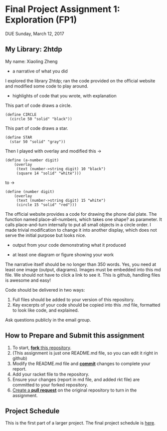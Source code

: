 # Final Project Assignment 1: Exploration (FP1)
DUE Sunday, March 12, 2017

## My Library: 2htdp
My name: Xiaoling Zheng

* a narrative of what you did

I explored the library 2htdp; ran the code provided on the official website and modified some code to play around.

* highlights of code that you wrote, with explanation

This part of code draws a circle.
```
(define CIRCLE
  (circle 50 "solid" "black"))
```

This part of code draws a star.
```
(define STAR
  (star 50 "solid" "gray"))
```

Then I played with overlay and modified this ->
```
(define (a-number digit)
    (overlay
     (text (number->string digit) 10 "black")
     (square 14 "solid" "white")))
```
to ->
```
(define (number digit)
    (overlay
     (text (number->string digit) 15 "white")
     (circle 15 "solid" "red")))
```
The official website provides a code for drawing the phone dial plate.
The function named place-all-numbers, which takes one shape? as parameter.
It calls place-and-turn internally to put all small objects in a circle order.
I made trivial modification to change it into another display, which does not serve the initial purpose but looks nice. 

* output from your code demonstrating what it produced

* at least one diagram or figure showing your work

The narrative itself should be no longer than 350 words. Yes, you need at least one image (output, diagrams). Images must be embedded into this md file. We should not have to click a link to see it. This is github, handling files is awesome and easy!

Code should be delivered in two ways:

1. Full files should be added to your version of this repository.
1. Key excerpts of your code should be copied into this .md file, formatted to look like code, and explained.

Ask questions publicly in the email group.

## How to Prepare and Submit this assignment

1. To start, [**fork** this repository][forking].
  2. (This assignment is just one README.md file, so you can edit it right in github)
1. Modify the README.md file and [**commit**][ref-commit] changes to complete your report.
1. Add your racket file to the repository.
1. Ensure your changes (report in md file, and added rkt file) are committed to your forked repository.
1. [Create a **pull request**][pull-request] on the original repository to turn in the assignment.

## Project Schedule
This is the first part of a larger project. The final project schedule is [here][schedule].

<!-- Links -->
[schedule]: https://github.com/oplS17projects/FP-Schedule
[markdown]: https://help.github.com/articles/markdown-basics/
[forking]: https://guides.github.com/activities/forking/
[ref-clone]: http://gitref.org/creating/#clone
[ref-commit]: http://gitref.org/basic/#commit
[ref-push]: http://gitref.org/remotes/#push
[pull-request]: https://help.github.com/articles/creating-a-pull-request

